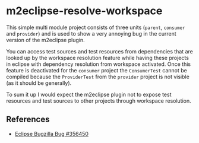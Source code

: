 m2eclipse-resolve-workspace
===========================

This simple multi module project consists of three units (`parent`, `consumer` and `provider`) and is used to show a very annoying bug in the current version of the m2eclipse plugin.

You can access test sources and test resources from dependencies that are looked up by the workspace resolution feature while having these projects in eclipse with dependency resolution from workspace activated. Once this feature is deactivated for the `consumer` project the `ConsumerTest` cannot be compiled because the `ProviderTest` from the `provider` project is not visible (as it should be generally).

To sum it up I would expect the m2eclipse plugin not to expose test resources and test sources to other projects through workspace resolution.

References
----------

* [Eclipse Bugzilla Bug #356450](https://bugs.eclipse.org/bugs/show_bug.cgi?id=356450)
